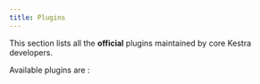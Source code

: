 ```yaml
---
title: Plugins
---
```


This section lists all the **official** plugins maintained by core Kestra developers.

Available plugins are :

<ChildTableOfContents />
